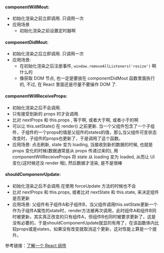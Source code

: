 #### componentWillMout:

- 初始化渲染之前立即调用. 只调用一次
- 应用场景
  - 初始化渲染之前设置定时器啊

#### componentDidMout: 

- 初始化渲染之后立即调用. 只调用一次
- 应用场景: 
  - 在初始化渲染之后注册事件, `window.removeAllListeners('resize')` 啊什么的
  - 像获取 DOM 节点, 也一定是要放在 componentDidMout 函数里面执行的, 不过, 在 React 里面还是尽量不要操作 DOM 了.

#### componentWillReceiveProps:

- 初始化渲染之后不会调用.
- 只有接受到新的 props 时才会调用. 
- 比对 nextProps 和 this.props , 等于啊, 或者大于啊, 或者小于的啊
- 可以让 this.setState() 在 render() 之前更新. 当一个父组件包含了一个子组件，子组件的一个props的值是父组件的states的值，那么当父组件可变状态改变时，子组件的props也更新了，于是调用了这个函数。
- 应用场景: 点击刷新, state 变为 loading, 当接收到新的数据的时候, 也就是 props 变化的时候(数据通常是从 props 传递过来的), 用 componentWillReceiveProps 将 state 从 loading 变为 loaded, 从而让 UI 变化(这时候还没 render 哦), 然后数据才渲染, 是不是很棒

#### shouldComponenrUpdate:

- 初始化渲染之后不会调用.在使用 forceUpdate 方法的时候也不会
- 比对 nextProps 和 this.props, 或者比对 nextState 和 this.state, 来决定组件是否更新
- 应用场景: 父组件有子组件A和子组件B，当父组件调用this.setState更新一个作为子组件A属性的state时，render方法被再次调用，此时组件A和组件B同时被更新，其实真正改变的只有组件A，但组件B也同时被要求更新了，这是没有必要的，于是shouldComponentUpdate就显的有用了，在该函数体内比较props或是states，如果没有改变就取消这个更新，这对性能上算是一个提升。

参考链接：[了解一个 React 组件](http://www.jianshu.com/p/788a82dac136)
